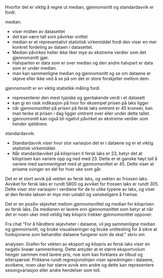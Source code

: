Hvorfor det er viktig å regne ut median, gjennomsnitt og standardavvik er fordi:

median:
- viser midten av datasettet
- det kan være tall som påvirker snittet
- median er et representativt statistisk virkemiddel fordi den viser en mer konkret fordeling av dataen i datasettet.
- Median påvirkes heller ikke liker mye av ekstreme verdier som det gjennomsnitt gjør.
- Halvparten er data som er over median og den andre halvpart er data som er under median. 
- man kan sammenligne median og gjennomsnitt og se om dataene er skjeve eller ikke ved å se på om det er store forskjeller mellom dem.


gjennomsnitt er en viktig statistikk måling fordi 
- representerer den mest typiske og gjentakende verdi i et datasett
- kan gi en rask indikasjon på hvor for eksempel prisen på laks ligger
- når gjennomsnittet på prisen på fersk laks omtrent er 45 kroneer, kan man tenke at prisen i dag ligger omtrent over eller under dette tallet.
- gjennomsnitt kan også bli ngativt påvirket av ekstreme verdier som hender sjeldnere. 


standardavvik:
- Standardavvik viser hvor stor variasjon det er i dataene og er et viktig statistisk virkemiddel.
- Når standardavviket på kiloprisen ti fersk laks er 23, betyr det at kiloprisen kan variere opp og ned med 23. Dette er et ganske høyt tall å variere med sammenlignet med at gjennomsnittet er 45. Dette viser at prisene svinger en del for hver uke som går. 

Det er et stort avvik på vekten av fersk laks, og vekten av frossen laks. Avviket for fersk laks er rundt 5800 og avviket for frossen laks er rundt 305. Dette viser stor variasjon i verdiene for de to ulike typene av laks, og viser at den ferske laksen er mye mer ustabil og vanskeligere å framse. 


Det er en positiv skjevhet mellom gjennomsnittet og median for kiloprisen av fersk laks. Da medianen er lavere enn gjennomsnittet som betyr at når det er noen uker med veldig høy kilopris trekker gjennomsnittet oppover.


Fra chat
"For å håndtere skjevheter i dataene, vil jeg sammenligne median og gjennomsnitt, og bruke visualiseringer og bruke unittesting for å sikre at funksjonene som behandler dataene fungerer som de skal." skriv om

analysen:
Grafen for vekten av eksport og kilopris av fersk laks viser en negativ lineær sammenheng. Dette antyder at et større eksportvolum henger sammen med lavere pris, noe som kan forklares av tilbud og etterspørsel. Prikkene rundt regresjonslinjen viser spredningen i dataene, avvikene, noen uker har større avvik enn andre og dette kan representere sesongvariasjon eller andre hendelser som toll.